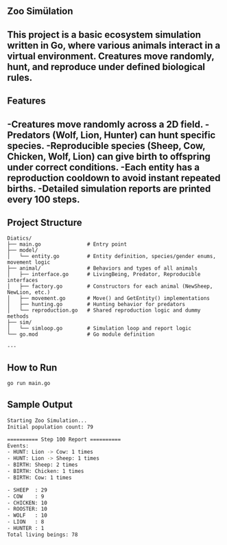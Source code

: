 ## Zoo Simülation

This project is a basic ecosystem simulation written in Go, where various animals interact in a virtual environment.
Creatures move randomly, hunt, and reproduce under defined biological rules.
---

## Features

-Creatures move randomly across a 2D field.
-Predators (Wolf, Lion, Hunter) can hunt specific species.
-Reproducible species (Sheep, Cow, Chicken, Wolf, Lion) can give birth to offspring under correct conditions.
-Each entity has a reproduction cooldown to avoid instant repeated births.
-Detailed simulation reports are printed every 100 steps.
---

## Project Structure
```plaintext
Diatics/
├── main.go               # Entry point
├── model/
│   └── entity.go         # Entity definition, species/gender enums, movement logic
├── animal/               # Behaviors and types of all animals
│   ├── interface.go      # LivingBeing, Predator, Reproducible interfaces
│   ├── factory.go        # Constructors for each animal (NewSheep, NewLion, etc.)
│   ├── movement.go       # Move() and GetEntity() implementations
│   ├── hunting.go        # Hunting behavior for predators
│   └── reproduction.go   # Shared reproduction logic and dummy methods
├── sim/
│   └── simloop.go        # Simulation loop and report logic
└── go.mod                # Go module definition

---
```
## How to Run

```bash
go run main.go
```

## Sample Output
```bash
Starting Zoo Simulation...
Initial population count: 79

========== Step 100 Report ==========
Events:
- HUNT: Lion -> Cow: 1 times
- HUNT: Lion -> Sheep: 1 times
- BIRTH: Sheep: 2 times
- BIRTH: Chicken: 1 times
- BIRTH: Cow: 1 times

- SHEEP  : 29
- COW    : 9
- CHICKEN: 10
- ROOSTER: 10
- WOLF   : 10
- LION   : 8
- HUNTER : 1
Total living beings: 78
```
